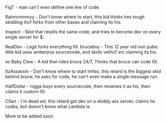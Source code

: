 FigT - man can't even define one line of code.

Rainnnnnnnyy - Don't know where to start, this kid thinks hes tough skidding ihcf forks from other bases and claiming its his.

Inspect - Skid that resells the same code, and tries to become dev on every single server for $.

RealDev - Legit forks everything l0l.
bruceboy - This 12 year old non pubic little kid uses amberpvp sourcecode, and skids veilhcf src claiming its his.

xo Baby Clew - A kid that rides bruce 24/7, Thinks that bruce can code l0l.

ItzAssassin - Don't know where to start lmfao, this retard is the biggest skid behind bruce, he asks for code, he can't even make a single message run.

HalfDollar - nigga buys every sourcecode, then renames it as his, then claims it custom l0l.

C0an - I'm dead asl, this retard got dev on a skiddy ass server, claims he codes, but doesn't know what Lambda is.

More to be added soon.
